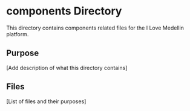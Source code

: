# components Directory

This directory contains components related files for the I Love Medellin platform.

## Purpose

[Add description of what this directory contains]

## Files

[List of files and their purposes]
